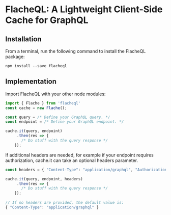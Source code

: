 # FlacheQL: A Lightweight Client-Side Cache for GraphQL

## Installation

From a terminal, run the following command to install the FlacheQL package:

`npm install --save flacheql`

## Implementation

Import FlacheQL with your other node modules:
```js
import { Flache } from 'flacheql'
const cache = new Flache();

const query = /* Define your GraphQL query. */
const endpoint = /* Define your GraphQL endpoint. */ 

cache.it(query, endpoint)
     .then(res => {
       /* Do stuff with the query response */
    });
```

If additional headers are needed, for example if your endpoint requires authorization, cache.it can take an optional headers parameter. 

```js
const headers = { "Content-Type": "application/graphql", "Authorization": "token ***your token here***" };

cache.it(query, endpoint, headers)
     .then(res => {
       /* Do stuff with the query response */
    });
    
// If no headers are provided, the default value is:
{ "Content-Type": "application/graphql" }  
```
